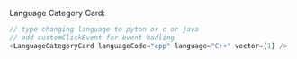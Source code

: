 Language Category Card:

```js
// type changing language to pyton or c or java
// add customClickEvent for event hadling
<LanguageCategoryCard languageCode="cpp" language="C++" vector={1} />
```
